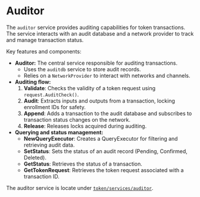 # Auditor

The `auditor` service provides auditing capabilities for token transactions. 
The service interacts with an audit database and a network provider to track and manage transaction status.

Key features and components:

- **Auditor:** The central service responsible for auditing transactions.
    - Uses the `auditdb` service to store audit records.
    - Relies on a `NetworkProvider` to interact with networks and channels.
- **Auditing flow:**
  1. **Validate**: Checks the validity of a token request using `request.AuditCheck()`.
    2. **Audit**: Extracts inputs and outputs from a transaction, locking enrollment IDs for safety.
    3. **Append**: Adds a transaction to the audit database and subscribes to transaction status changes on the network.
    4. **Release**: Releases locks acquired during auditing.
- **Querying and status management:**
    - **NewQueryExecutor**: Creates a QueryExecutor for filtering and retrieving audit data.
    - **SetStatus**: Sets the status of an audit record (Pending, Confirmed, Deleted).
    - **GetStatus**: Retrieves the status of a transaction.
    - **GetTokenRequest**: Retrieves the token request associated with a transaction ID.

The auditor service is locate under [`token/services/auditor`](./../../token/services/auditor).